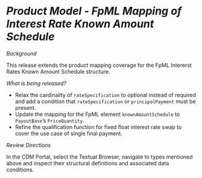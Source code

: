 # *Product Model - FpML Mapping of Interest Rate Known Amount Schedule*

_Background_

This release extends the product mapping coverage for the FpML Intererst Rates Known Amount Schedule structure.

_What is being released?_

* Relax the cardinality of `rateSpecification` to optional instead of required and add a condition that `rateSpecification` or `principalPayment` must be present.
* Update the mapping for the FpML element `knownAmountSchedule` to `PayoutBase`’s `PriceQuantity`.
* Refine the qualification function for fixed float interest rate swap to cover the use case of single final payment.

_Review Directions_

In the CDM Portal, select the Textual Browser, navigate to types mentioned above and inspect their structural definitions and associated data conditions.
